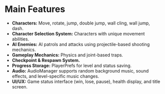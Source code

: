 # Main Features

- **Characters:** Move, rotate, jump, double jump, wall cling, wall jump, dash.
- **Character Selection System:** Characters with unique movement abilities.
- **AI Enemies:** AI patrols and attacks using projectile-based shooting mechanics.
- **Gameplay Mechanics:** Physics and joint-based traps.
- **Checkpoint & Respawn System.**
- **Progress Storage:** PlayerPrefs for level and status saving.
- **Audio:** AudioManager supports random background music, sound effects, and level-specific music changes.
- **UI/UX:** Game status interface (win, lose, pause), health display, and title screen.
